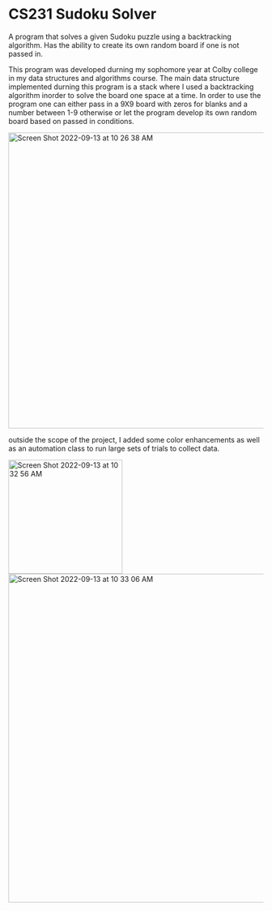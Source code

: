 # CS231 Sudoku Solver

A program that solves a given Sudoku puzzle using a backtracking algorithm. Has the ability to create its own random board if one is not passed in.

This program was developed durning my sophomore year at Colby college in my data structures and algorithms course. The main data structure implemented durning this program is a stack where I used a backtracking algorithm inorder to solve the board one space at a time. In order to use the program one can either pass in a 9X9 board with zeros for blanks and a number between 1-9 otherwise or let the program develop its own random board based on passed in conditions. 

<img width="584" alt="Screen Shot 2022-09-13 at 10 26 38 AM" src="https://user-images.githubusercontent.com/106716018/189927766-83905699-881a-410d-97e3-74a56d570727.png">


outside the scope of the project, I added some color enhancements as well as an automation class to run large sets of trials to collect data.

<img width="225" alt="Screen Shot 2022-09-13 at 10 32 56 AM" src="https://user-images.githubusercontent.com/106716018/189929296-11b29a23-214c-4bcf-b058-732bcc05c4d7.png">

<img width="649" alt="Screen Shot 2022-09-13 at 10 33 06 AM" src="https://user-images.githubusercontent.com/106716018/189929328-897664ff-98bb-421f-867b-110b2fec2bd1.png">



